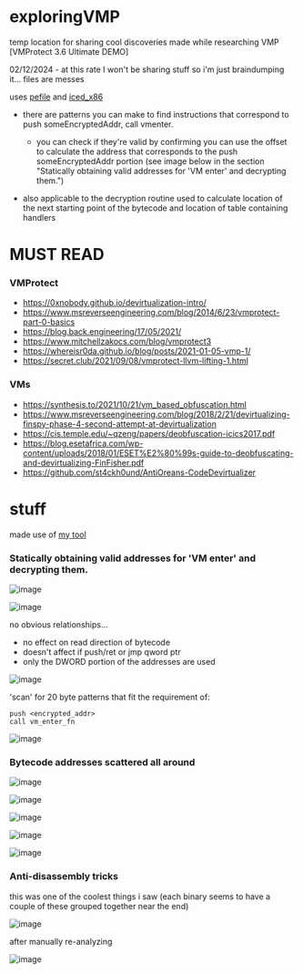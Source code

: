 # exploringVMP
temp location for sharing cool discoveries made while researching VMP [VMProtect 3.6 Ultimate DEMO]

02/12/2024 - at this rate I won't be sharing stuff so i'm just braindumping it... files are messes 

uses [pefile](https://github.com/erocarrera/pefile) and [iced_x86](https://github.com/icedland/iced)

- there are patterns you can make to find instructions that correspond to push someEncryptedAddr, call vmenter.
    - you can check if they're valid by confirming you can use the offset to calculate the address that corresponds to the push someEncryptedAddr portion (see image below in
  the section "Statically obtaining valid addresses for 'VM enter' and decrypting them.")

- also applicable to the decryption routine used to calculate location of the next starting point of the bytecode and location of table containing handlers 

# MUST READ

### VMProtect
* https://0xnobody.github.io/devirtualization-intro/
* https://www.msreverseengineering.com/blog/2014/6/23/vmprotect-part-0-basics
* https://blog.back.engineering/17/05/2021/
* https://www.mitchellzakocs.com/blog/vmprotect3
* https://whereisr0da.github.io/blog/posts/2021-01-05-vmp-1/
* https://secret.club/2021/09/08/vmprotect-llvm-lifting-1.html

### VMs
* https://synthesis.to/2021/10/21/vm_based_obfuscation.html
* https://www.msreverseengineering.com/blog/2018/2/21/devirtualizing-finspy-phase-4-second-attempt-at-devirtualization
* https://cis.temple.edu/~qzeng/papers/deobfuscation-icics2017.pdf
* https://blog.esetafrica.com/wp-content/uploads/2018/01/ESET%E2%80%99s-guide-to-deobfuscating-and-devirtualizing-FinFisher.pdf
* https://github.com/st4ckh0und/AntiOreans-CodeDevirtualizer

# stuff

made use of [my tool](https://github.com/mibho/x64dbg-vmp-trace) 

### Statically obtaining valid addresses for 'VM enter' and decrypting them.

![image](https://github.com/mibho/exploringVMP/assets/86342821/34d00143-16bb-4662-bf97-43131821e1bc)

![image](https://github.com/mibho/exploringVMP/assets/86342821/f94b0c1f-3f93-4f5e-bb0a-688537c69fc8)

no obvious relationships... 
  - no effect on read direction of bytecode
  - doesn't affect if push/ret or jmp qword ptr
  - only the DWORD portion of the addresses are used



![image](https://github.com/mibho/exploringVMP/assets/86342821/c5fec7d2-6cd5-4352-b1a1-9a58ad9e371c)

'scan' for 20 byte patterns that fit the requirement of:

```
push <encrypted_addr>
call vm_enter_fn
```

![image](https://github.com/mibho/exploringVMP/assets/86342821/47fd71e2-4d66-47f8-accd-24660d1fe2c8)


### Bytecode addresses scattered all around

![image](https://github.com/mibho/exploringVMP/assets/86342821/9fa5c11a-5162-49c4-a501-fb77818c9763)

![image](https://github.com/mibho/exploringVMP/assets/86342821/6c987270-a41d-4a78-8497-5e9533169817)

![image](https://github.com/mibho/exploringVMP/assets/86342821/ed834d6b-eb78-47e8-bc7b-80c1dee86a0c)


![image](https://github.com/mibho/exploringVMP/assets/86342821/4b3c887c-6a7a-46f1-b75b-ce6fbe5700c0)

![image](https://github.com/mibho/exploringVMP/assets/86342821/b3770c0e-eb0e-4442-8317-1ea7c802c8e0)


### Anti-disassembly tricks

this was one of the coolest things i saw (each binary seems to have a couple of these grouped together near the end)

![image](https://github.com/mibho/exploringVMP/assets/86342821/79baf84b-e228-4a06-bb1b-04b56a559bdc)


after manually re-analyzing 

![image](https://github.com/mibho/exploringVMP/assets/86342821/49986bd3-4dd3-4ba0-b367-e7ec2f3db748)





